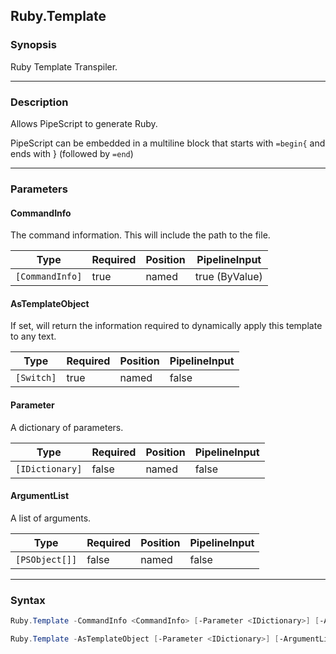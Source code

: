 Ruby.Template
-------------




### Synopsis
Ruby Template Transpiler.



---


### Description

Allows PipeScript to generate Ruby.

PipeScript can be embedded in a multiline block that starts with ```=begin{``` and ends with } (followed by ```=end```)



---


### Parameters
#### **CommandInfo**

The command information.  This will include the path to the file.






|Type           |Required|Position|PipelineInput |
|---------------|--------|--------|--------------|
|`[CommandInfo]`|true    |named   |true (ByValue)|



#### **AsTemplateObject**

If set, will return the information required to dynamically apply this template to any text.






|Type      |Required|Position|PipelineInput|
|----------|--------|--------|-------------|
|`[Switch]`|true    |named   |false        |



#### **Parameter**

A dictionary of parameters.






|Type           |Required|Position|PipelineInput|
|---------------|--------|--------|-------------|
|`[IDictionary]`|false   |named   |false        |



#### **ArgumentList**

A list of arguments.






|Type          |Required|Position|PipelineInput|
|--------------|--------|--------|-------------|
|`[PSObject[]]`|false   |named   |false        |





---


### Syntax
```PowerShell
Ruby.Template -CommandInfo <CommandInfo> [-Parameter <IDictionary>] [-ArgumentList <PSObject[]>] [<CommonParameters>]
```
```PowerShell
Ruby.Template -AsTemplateObject [-Parameter <IDictionary>] [-ArgumentList <PSObject[]>] [<CommonParameters>]
```

